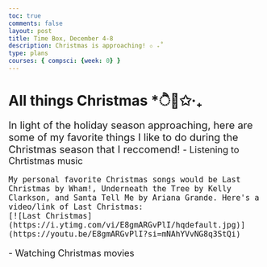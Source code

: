 ```yaml
---
toc: true
comments: false
layout: post
title: Time Box, December 4-8
description: Christmas is approaching! ✩ ₊˚
type: plans
courses: { compsci: {week: 0} }
---
```


# All things Christmas *ੈ🎄✩‧₊
<span style="font-size: 20px;">
In light of the holiday season approaching, here are some of my favorite things I like to do during the Christmas season that I reccomend! 

<span style="font-size: 18px;">
- Listening to Chrtistmas music

    My personal favorite Christmas songs would be Last Christmas by Wham!, Underneath the Tree by Kelly Clarkson, and Santa Tell Me by Ariana Grande. Here's a video/link of Last Christmas: 
    [![Last Christmas](https://i.ytimg.com/vi/E8gmARGvPlI/hqdefault.jpg)](https://youtu.be/E8gmARGvPlI?si=mNAhYVvNG8q3StQi)


<span style="font-size: 18px;">
- Watching Christmas movies 
